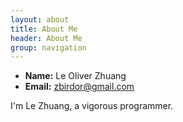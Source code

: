 ```yaml
---
layout: about
title: About Me
header: About Me
group: navigation
---
```

 - **Name:** Le Oliver Zhuang 
 - **Email:** [zbirdor@gmail.com](mailto:zbirdor@gmail.com)

 I'm Le Zhuang, a vigorous programmer.
